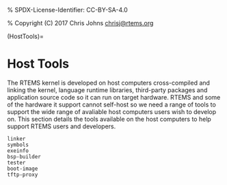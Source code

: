 % SPDX-License-Identifier: CC-BY-SA-4.0

% Copyright (C) 2017 Chris Johns <chrisj@rtems.org>

(HostTools)=

# Host Tools

The RTEMS kernel is developed on host computers cross-compiled and linking the
kernel, language runtime libraries, third-party packages and application source
code so it can run on target hardware. RTEMS and some of the hardware it
support cannot self-host so we need a range of tools to support the wide range
of avaliable host computers users wish to develop on. This section details the
tools available on the host computers to help support RTEMS users and
developers.

```{toctree}
linker
symbols
exeinfo
bsp-builder
tester
boot-image
tftp-proxy
```
